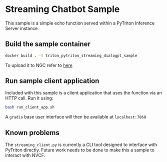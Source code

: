 # Streaming Chatbot Sample
This sample is a simple echo function served within a PyTriton Inference Server instance.

## Build the sample container
```bash
docker build . -t triton_pytriton_streaming_dialogpt_sample
```

To upload it to NGC refer to [here](https://developer.nvidia.com/docs/picasso/user-guide/latest/cloud-function/functions.html#preparing-your-container)


## Run sample client application
Included with this sample is a client application that uses the function via an HTTP call. Run it using:
```bash
bash run_client_app.sh
```
A `gradio` base user interface will then be available at `localhost:7860`

## Known problems 
The `streaming_client.py` is currently a CLI tool designed to interface with PyTriton directly. 
Future work needs to be done to make this a sample to interact with NVCF.